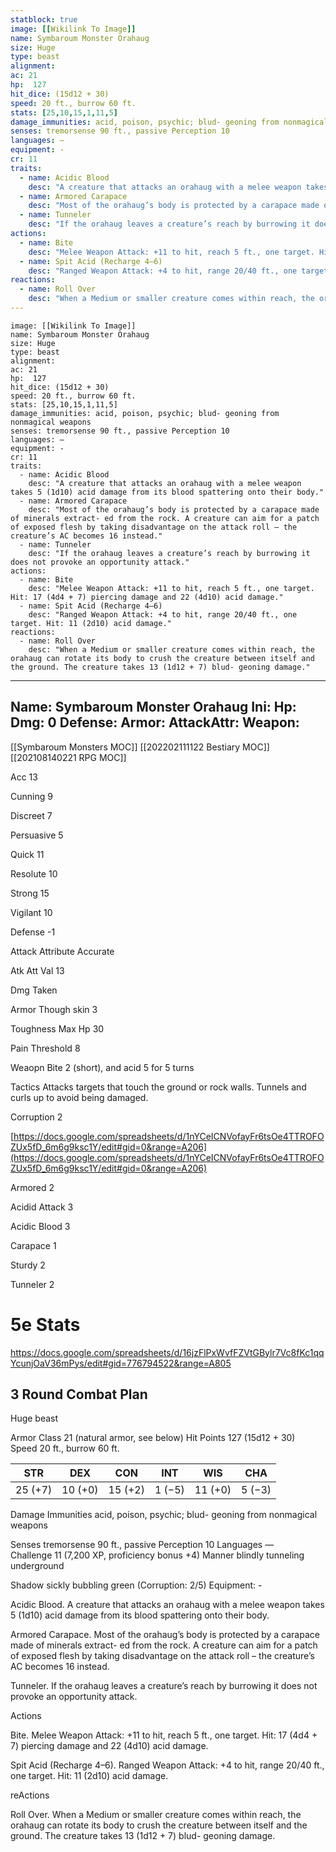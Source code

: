 ```yaml
---
statblock: true
image: [[Wikilink To Image]]
name: Symbaroum Monster Orahaug
size: Huge
type: beast
alignment:
ac: 21
hp:  127
hit_dice: (15d12 + 30)
speed: 20 ft., burrow 60 ft.
stats: [25,10,15,1,11,5]
damage_immunities: acid, poison, psychic; blud- geoning from nonmagical weapons
senses: tremorsense 90 ft., passive Perception 10
languages: —
equipment: -
cr: 11
traits:
  - name: Acidic Blood
    desc: "A creature that attacks an orahaug with a melee weapon takes 5 (1d10) acid damage from its blood spattering onto their body."
  - name: Armored Carapace
    desc: "Most of the orahaug’s body is protected by a carapace made of minerals extract- ed from the rock. A creature can aim for a patch  of exposed flesh by taking disadvantage on the attack roll – the creature’s AC becomes 16 instead."
  - name: Tunneler
    desc: "If the orahaug leaves a creature’s reach by burrowing it does not provoke an opportunity attack."
actions:
  - name: Bite
    desc: "Melee Weapon Attack: +11 to hit, reach 5 ft., one target. Hit: 17 (4d4 + 7) piercing damage and 22 (4d10) acid damage."
  - name: Spit Acid (Recharge 4–6)
    desc: "Ranged Weapon Attack: +4 to hit, range 20/40 ft., one target. Hit: 11 (2d10) acid damage."
reactions:
  - name: Roll Over
    desc: "When a Medium or smaller creature comes within reach, the orahaug can rotate its body to crush the creature between itself and the ground. The creature takes 13 (1d12 + 7) blud- geoning damage."
---
```

```statblock
image: [[Wikilink To Image]]
name: Symbaroum Monster Orahaug
size: Huge
type: beast
alignment:
ac: 21
hp:  127
hit_dice: (15d12 + 30)
speed: 20 ft., burrow 60 ft.
stats: [25,10,15,1,11,5]
damage_immunities: acid, poison, psychic; blud- geoning from nonmagical weapons
senses: tremorsense 90 ft., passive Perception 10
languages: —
equipment: -
cr: 11
traits:
  - name: Acidic Blood
    desc: "A creature that attacks an orahaug with a melee weapon takes 5 (1d10) acid damage from its blood spattering onto their body."
  - name: Armored Carapace
    desc: "Most of the orahaug’s body is protected by a carapace made of minerals extract- ed from the rock. A creature can aim for a patch  of exposed flesh by taking disadvantage on the attack roll – the creature’s AC becomes 16 instead."
  - name: Tunneler
    desc: "If the orahaug leaves a creature’s reach by burrowing it does not provoke an opportunity attack."
actions:
  - name: Bite
    desc: "Melee Weapon Attack: +11 to hit, reach 5 ft., one target. Hit: 17 (4d4 + 7) piercing damage and 22 (4d10) acid damage."
  - name: Spit Acid (Recharge 4–6)
    desc: "Ranged Weapon Attack: +4 to hit, range 20/40 ft., one target. Hit: 11 (2d10) acid damage."
reactions:
  - name: Roll Over
    desc: "When a Medium or smaller creature comes within reach, the orahaug can rotate its body to crush the creature between itself and the ground. The creature takes 13 (1d12 + 7) blud- geoning damage."
```
---
Name: Symbaroum Monster Orahaug
Ini: 
Hp: 
Dmg: 0
Defense: 
Armor: 
AttackAttr: 
Weapon: 
---
[[Symbaroum Monsters MOC]]
[[202202111122 Bestiary MOC]]
[[202108140221 RPG MOC]]


Acc 13

Cunning 9

Discreet 7

Persuasive 5

Quick 11

Resolute 10

Strong 15

Vigilant 10

Defense -1

Attack Attribute Accurate

Atk Att Val 13

Dmg Taken

Armor Though skin 3

Toughness Max Hp 30

Pain Threshold 8

Weaopn Bite 2 (short), and acid 5 for 5 turns

Tactics Attacks targets that touch the ground or rock walls. Tunnels and curls up to avoid being damaged.

Corruption 2

[https://docs.google.com/spreadsheets/d/1nYCeICNVofayFr6tsOe4TTROFOZUx5fD_6m6g9ksc1Y/edit#gid=0&range=A206](https://docs.google.com/spreadsheets/d/1nYCeICNVofayFr6tsOe4TTROFOZUx5fD_6m6g9ksc1Y/edit#gid=0&range=A206)

Armored 2

Acidid Attack 3

Acidic Blood 3

Carapace 1

Sturdy 2

Tunneler 2

 
 
 
 # 5e Stats 
https://docs.google.com/spreadsheets/d/16jzFlPxWvfFZVtGBylr7Vc8fKc1qqYcunjOaV36mPys/edit#gid=776794522&range=A805
## 3 Round Combat Plan

Huge beast

 

Armor Class 21 (natural armor, see below)
Hit Points 127 (15d12 + 30)  
Speed 20 ft., burrow 60 ft.

 

| STR     | DEX     | CON     | INT    | WIS     | CHA    |
| ------- | ------- | ------- | ------ | ------- | ------ |
| 25 (+7) | 10 (+0) | 15 (+2) | 1 (−5) | 11 (+0) | 5 (−3) |


 

Damage Immunities acid, poison, psychic; blud- geoning from nonmagical weapons

Senses tremorsense 90 ft., passive Perception 10 
Languages —  
Challenge 11 (7,200 XP, proficiency bonus +4) Manner blindly tunneling underground

Shadow sickly bubbling green (Corruption: 2/5) 
Equipment: -

 

Acidic Blood. A creature that attacks an orahaug with a melee weapon takes 5 (1d10) acid damage from its blood spattering onto their body.

Armored Carapace. Most of the orahaug’s body is protected by a carapace made of minerals extract- ed from the rock. A creature can aim for a patch  of exposed flesh by taking disadvantage on the attack roll – the creature’s AC becomes 16 instead.

Tunneler. If the orahaug leaves a creature’s reach by burrowing it does not provoke an opportunity attack.

Actions

Bite. Melee Weapon Attack: +11 to hit, reach 5 ft., one target. Hit: 17 (4d4 + 7) piercing damage and 22 (4d10) acid damage.

Spit Acid (Recharge 4–6). Ranged Weapon Attack: +4 to hit, range 20/40 ft., one target. Hit: 11 (2d10) acid damage.

reActions

Roll Over. When a Medium or smaller creature comes within reach, the orahaug can rotate its body to crush the creature between itself and the ground. The creature takes 13 (1d12 + 7) blud- geoning damage.



